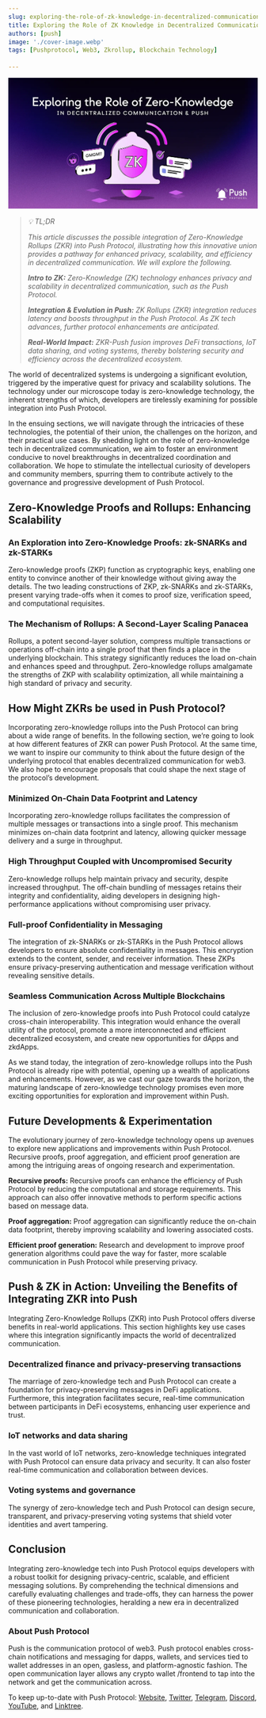 ```yaml
---
slug: exploring-the-role-of-zk-knowledge-in-decentralized-communication
title: Exploring the Role of ZK Knowledge in Decentralized Communication🌐
authors: [push]
image: './cover-image.webp'
tags: [Pushprotocol, Web3, Zkrollup, Blockchain Technology]

---
```

![Cover image of Exploring the Role of ZK Knowledge in Decentralized Communication🌐](./cover-image.webp)

<blockquote>
<i>
💡 TL;DR

This article discusses the possible integration of Zero-Knowledge Rollups (ZKR) into Push Protocol, illustrating how this innovative union provides a pathway for enhanced privacy, scalability, and efficiency in decentralized communication. We will explore the following.

<b>Intro to ZK:</b> Zero-Knowledge (ZK) technology enhances privacy and scalability in decentralized communication, such as the Push Protocol.

<b>Integration & Evolution in Push:</b> ZK Rollups (ZKR) integration reduces latency and boosts throughput in the Push Protocol. As ZK tech advances, further protocol enhancements are anticipated.

<b>Real-World Impact:</b> ZKR-Push fusion improves DeFi transactions, IoT data sharing, and voting systems, thereby bolstering security and efficiency across the decentralized ecosystem.
</i>
</blockquote>

<!--truncate-->

The world of decentralized systems is undergoing a significant evolution, triggered by the imperative quest for privacy and scalability solutions. The technology under our microscope today is zero-knowledge technology, the inherent strengths of which, developers are tirelessly examining for possible integration into Push Protocol.

In the ensuing sections, we will navigate through the intricacies of these technologies, the potential of their union, the challenges on the horizon, and their practical use cases. By shedding light on the role of zero-knowledge tech in decentralized communication, we aim to foster an environment conducive to novel breakthroughs in decentralized coordination and collaboration. We hope to stimulate the intellectual curiosity of developers and community members, spurring them to contribute actively to the governance and progressive development of Push Protocol.


## Zero-Knowledge Proofs and Rollups: Enhancing Scalability
### An Exploration into Zero-Knowledge Proofs: zk-SNARKs and zk-STARKs
Zero-knowledge proofs (ZKP) function as cryptographic keys, enabling one entity to convince another of their knowledge without giving away the details. The two leading constructions of ZKP, zk-SNARKs and zk-STARKs, present varying trade-offs when it comes to proof size, verification speed, and computational requisites.

### The Mechanism of Rollups: A Second-Layer Scaling Panacea
Rollups, a potent second-layer solution, compress multiple transactions or operations off-chain into a single proof that then finds a place in the underlying blockchain. This strategy significantly reduces the load on-chain and enhances speed and throughput. Zero-knowledge rollups amalgamate the strengths of ZKP with scalability optimization, all while maintaining a high standard of privacy and security.

## How Might ZKRs be used in Push Protocol?
Incorporating zero-knowledge rollups into the Push Protocol can bring about a wide range of benefits. In the following section, we’re going to look at how different features of ZKR can power Push Protocol. At the same time, we want to inspire our community to think about the future design of the underlying protocol that enables decentralized communication for web3. We also hope to encourage proposals that could shape the next stage of the protocol’s development.

### Minimized On-Chain Data Footprint and Latency
Incorporating zero-knowledge rollups facilitates the compression of multiple messages or transactions into a single proof. This mechanism minimizes on-chain data footprint and latency, allowing quicker message delivery and a surge in throughput.

### High Throughput Coupled with Uncompromised Security
Zero-knowledge rollups help maintain privacy and security, despite increased throughput. The off-chain bundling of messages retains their integrity and confidentiality, aiding developers in designing high-performance applications without compromising user privacy.

### Full-proof Confidentiality in Messaging
The integration of zk-SNARKs or zk-STARKs in the Push Protocol allows developers to ensure absolute confidentiality in messages. This encryption extends to the content, sender, and receiver information. These ZKPs ensure privacy-preserving authentication and message verification without revealing sensitive details.

### Seamless Communication Across Multiple Blockchains
The inclusion of zero-knowledge proofs into Push Protocol could catalyze cross-chain interoperability. This integration would enhance the overall utility of the protocol, promote a more interconnected and efficient decentralized ecosystem, and create new opportunities for dApps and zkdApps.

As we stand today, the integration of zero-knowledge rollups into the Push Protocol is already ripe with potential, opening up a wealth of applications and enhancements. However, as we cast our gaze towards the horizon, the maturing landscape of zero-knowledge technology promises even more exciting opportunities for exploration and improvement within Push.

## Future Developments & Experimentation
The evolutionary journey of zero-knowledge technology opens up avenues to explore new applications and improvements within Push Protocol. Recursive proofs, proof aggregation, and efficient proof generation are among the intriguing areas of ongoing research and experimentation.

<b>Recursive proofs:</b> Recursive proofs can enhance the efficiency of Push Protocol by reducing the computational and storage requirements. This approach can also offer innovative methods to perform specific actions based on message data.

<b>Proof aggregation:</b> Proof aggregation can significantly reduce the on-chain data footprint, thereby improving scalability and lowering associated costs.

<b>Efficient proof generation:</b> Research and development to improve proof generation algorithms could pave the way for faster, more scalable communication in Push Protocol while preserving privacy.

## Push & ZK in Action: Unveiling the Benefits of Integrating ZKR into Push
Integrating Zero-Knowledge Rollups (ZKR) into Push Protocol offers diverse benefits in real-world applications. This section highlights key use cases where this integration significantly impacts the world of decentralized communication.

### Decentralized finance and privacy-preserving transactions
The marriage of zero-knowledge tech and Push Protocol can create a foundation for privacy-preserving messages in DeFi applications. Furthermore, this integration facilitates secure, real-time communication between participants in DeFi ecosystems, enhancing user experience and trust.

### IoT networks and data sharing
In the vast world of IoT networks, zero-knowledge techniques integrated with Push Protocol can ensure data privacy and security. It can also foster real-time communication and collaboration between devices.

### Voting systems and governance
The synergy of zero-knowledge tech and Push Protocol can design secure, transparent, and privacy-preserving voting systems that shield voter identities and avert tampering.

## Conclusion
Integrating zero-knowledge tech into Push Protocol equips developers with a robust toolkit for designing privacy-centric, scalable, and efficient messaging solutions. By comprehending the technical dimensions and carefully evaluating challenges and trade-offs, they can harness the power of these pioneering technologies, heralding a new era in decentralized communication and collaboration.

### About Push Protocol

Push is the communication protocol of web3. Push protocol enables cross-chain notifications and messaging for dapps, wallets, and services tied to wallet addresses in an open, gasless, and platform-agnostic fashion. The open communication layer allows any crypto wallet /frontend to tap into the network and get the communication across.

To keep up-to-date with Push Protocol: [Website](https://push.org/), [Twitter](https://twitter.com/pushprotocol), [Telegram](https://t.me/epnsproject), [Discord](https://discord.gg/pushprotocol), [YouTube](https://www.youtube.com/c/EthereumPushNotificationService), and [Linktree](https://linktr.ee/pushprotocol).
